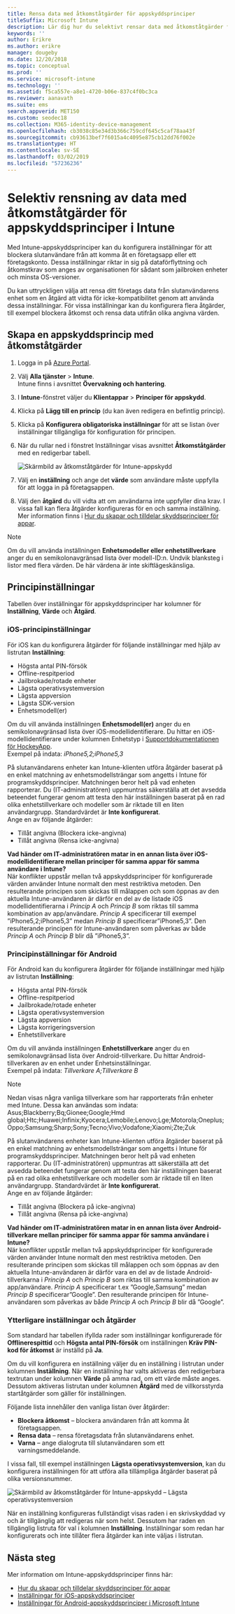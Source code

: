 ```yaml
---
title: Rensa data med åtkomståtgärder för appskyddsprinciper
titleSuffix: Microsoft Intune
description: Lär dig hur du selektivt rensar data med åtkomståtgärder för appskyddsprinciper i Microsoft Intune.
keywords: ''
author: Erikre
ms.author: erikre
manager: dougeby
ms.date: 12/20/2018
ms.topic: conceptual
ms.prod: ''
ms.service: microsoft-intune
ms.technology: ''
ms.assetid: f5ca557e-a8e1-4720-b06e-837c4f0bc3ca
ms.reviewer: aanavath
ms.suite: ems
search.appverid: MET150
ms.custom: seodec18
ms.collection: M365-identity-device-management
ms.openlocfilehash: cb3038c85e34d3b366c759cdf645c5caf78aa43f
ms.sourcegitcommit: cb93613bef7f6015a4c4095e875cb12dd76f002e
ms.translationtype: HT
ms.contentlocale: sv-SE
ms.lasthandoff: 03/02/2019
ms.locfileid: "57236236"
---
```

# <a name="selectively-wipe-data-using-app-protection-policy-access-actions-in-intune"></a>Selektiv rensning av data med åtkomståtgärder för appskyddsprinciper i Intune

Med Intune-appskyddsprinciper kan du konfigurera inställningar för att blockera slutanvändare från att komma åt en företagsapp eller ett företagskonto. Dessa inställningar riktar in sig på dataförflyttning och åtkomstkrav som anges av organisationen för sådant som jailbroken enheter och minsta OS-versioner.
 
Du kan uttryckligen välja att rensa ditt företags data från slutanvändarens enhet som en åtgärd att vidta för icke-kompatibilitet genom att använda dessa inställningar. För vissa inställningar kan du konfigurera flera åtgärder, till exempel blockera åtkomst och rensa data utifrån olika angivna värden.

## <a name="create-an-app-protection-policy-using-access-actions"></a>Skapa en appskyddsprincip med åtkomståtgärder

1. Logga in på [Azure Portal](https://portal.azure.com).
2. Välj **Alla tjänster** > **Intune**.  
    Intune finns i avsnittet **Övervakning och hantering**.
3. I **Intune**-fönstret väljer du **Klientappar** > **Principer för appskydd**.
4. Klicka på **Lägg till en princip** (du kan även redigera en befintlig princip). 
5. Klicka på **Konfigurera obligatoriska inställningar** för att se listan över inställningar tillgängliga för konfiguration för principen. 
6. När du rullar ned i fönstret Inställningar visas avsnittet **Åtkomståtgärder** med en redigerbar tabell.

    ![Skärmbild av åtkomståtgärder för Intune-appskydd](./media/apps-selective-wipe-access-actions01.png)

7. Välj en **inställning** och ange det **värde** som användare måste uppfylla för att logga in på företagsappen. 
8. Välj den **åtgärd** du vill vidta att om användarna inte uppfyller dina krav. I vissa fall kan flera åtgärder konfigureras för en och samma inställning. Mer information finns i [Hur du skapar och tilldelar skyddsprinciper för appar](app-protection-policies.md).

>[!NOTE]
> Om du vill använda inställningen **Enhetsmodeller eller enhetstillverkare** anger du en semikolonavgränsad lista över modell-ID:n. Undvik blanksteg i listor med flera värden. De här värdena är inte skiftlägeskänsliga. 

## <a name="policy-settings"></a>Principinställningar 

Tabellen över inställningar för appskyddsprinciper har kolumner för **Inställning**, **Värde** och **Åtgärd**.

### <a name="ios-policy-settings"></a>iOS-principinställningar
För iOS kan du konfigurera åtgärder för följande inställningar med hjälp av listrutan **Inställning**:
-  Högsta antal PIN-försök
-  Offline-respitperiod
-  Jailbrokade/rotade enheter
-  Lägsta operativsystemversion
-  Lägsta appversion
-  Lägsta SDK-version
-  Enhetsmodell(er)

Om du vill använda inställningen **Enhetsmodell(er)** anger du en semikolonavgränsad lista över iOS-modellidentifierare. Du hittar en iOS-modellidentifierare under kolumnen Enhetstyp i [Supportdokumentationen för HockeyApp](https://support.hockeyapp.net/kb/client-integration-ios-mac-os-x-tvos/ios-device-types).<br>
Exempel på indata: *iPhone5,2;iPhone5,3*

På slutanvändarens enheter kan Intune-klienten utföra åtgärder baserat på en enkel matchning av enhetsmodellsträngar som angetts i Intune för programskyddsprinciper. Matchningen beror helt på vad enheten rapporterar. Du (IT-administratören) uppmuntras säkerställa att det avsedda beteendet fungerar genom att testa den här inställningen baserat på en rad olika enhetstillverkare och modeller som är riktade till en liten användargrupp. Standardvärdet är **Inte konfigurerat**.<br>
Ange en av följande åtgärder: 
- Tillåt angivna (Blockera icke-angivna)
- Tillåt angivna (Rensa icke-angivna)

**Vad händer om IT-administratören matar in en annan lista över iOS-modellidentifierare mellan principer för samma appar för samma användare i Intune?**<br>
När konflikter uppstår mellan två appskyddsprinciper för konfigurerade värden använder Intune normalt den mest restriktiva metoden. Den resulterande principen som skickas till målappen och som öppnas av den aktuella Intune-användaren är därför en del av de listade iOS modellidentifierarna i *Princip A* och *Princip B* som riktas till samma kombination av app/användare. *Princip A* specificerar till exempel ”iPhone5,2;iPhone5,3” medan *Princip B* specificerar”iPhone5,3”. Den resulterande principen för Intune-användaren som påverkas av både *Princip A* och *Princip B* blir då ”iPhone5,3”. 

### <a name="android-policy-settings"></a>Principinställningar för Android

För Android kan du konfigurera åtgärder för följande inställningar med hjälp av listrutan **Inställning**:
-  Högsta antal PIN-försök
-  Offline-respitperiod
-  Jailbrokade/rotade enheter
-  Lägsta operativsystemversion
-  Lägsta appversion
-  Lägsta korrigeringsversion
-  Enhetstillverkare

Om du vill använda inställningen **Enhetstillverkare** anger du en semikolonavgränsad lista över Android-tillverkare. Du hittar Android-tillverkaren av en enhet under Enhetsinställningar.<br>
Exempel på indata: *Tillverkare A;Tillverkare B* 

>[!NOTE]
> Nedan visas några vanliga tillverkare som har rapporterats från enheter med Intune. Dessa kan användas som indata: Asus;Blackberry;Bq;Gionee;Google;Hmd global;Htc;Huawei;Infinix;Kyocera;Lemobile;Lenovo;Lge;Motorola;Oneplus;Oppo;Samsung;Sharp;Sony;Tecno;Vivo;Vodafone;Xiaomi;Zte;Zuk

På slutanvändarens enheter kan Intune-klienten utföra åtgärder baserat på en enkel matchning av enhetsmodellsträngar som angetts i Intune för programskyddsprinciper. Matchningen beror helt på vad enheten rapporterar. Du (IT-administratören) uppmuntras att säkerställa att det avsedda beteendet fungerar genom att testa den här inställningen baserat på en rad olika enhetstillverkare och modeller som är riktade till en liten användargrupp. Standardvärdet är **Inte konfigurerat**.<br>
Ange en av följande åtgärder: 
- Tillåt angivna (Blockera på icke-angivna)
- Tillåt angivna (Rensa på icke-angivna)

**Vad händer om IT-administratören matar in en annan lista över Android-tillverkare mellan principer för samma appar för samma användare i Intune?**<br>
När konflikter uppstår mellan två appskyddsprinciper för konfigurerade värden använder Intune normalt den mest restriktiva metoden. Den resulterande principen som skickas till målappen och som öppnas av den aktuella Intune-användaren är därför vara en del av de listade Android-tillverkarna i *Princip A* och *Princip B* som riktas till samma kombination av app/användare. *Princip A* specificerar t.ex ”Google,Samsung” medan *Princip B* specificerar”Google”. Den resulterande principen för Intune-användaren som påverkas av både *Princip A* och *Princip B* blir då ”Google”. 

### <a name="additional-settings-and-actions"></a>Ytterligare inställningar och åtgärder 

Som standard har tabellen ifyllda rader som inställningar konfigurerade för **Offlinerespittid** och **Högsta antal PIN-försök** om inställningen **Kräv PIN-kod för åtkomst** är inställd på **Ja**.
 
Om du vill konfigurera en inställning väljer du en inställning i listrutan under kolumnen **Inställning**. När en inställning har valts aktiveras den redigerbara textrutan under kolumnen **Värde** på amma rad, om ett värde måste anges. Dessutom aktiveras listrutan under kolumnen **Åtgärd** med de villkorsstyrda startåtgärder som gäller för inställningen. 

Följande lista innehåller den vanliga listan över åtgärder:
-  **Blockera åtkomst** – blockera användaren från att komma åt företagsappen.
-  **Rensa data** – rensa företagsdata från slutanvändarens enhet.
-  **Varna** – ange dialogruta till slutanvändaren som ett varningsmeddelande.

I vissa fall, till exempel inställningen **Lägsta operativsystemversion**, kan du konfigurera inställningen för att utföra alla tillämpliga åtgärder baserat på olika versionsnummer. 

![Skärmbild av åtkomståtgärder för Intune-appskydd – Lägsta operativsystemversion](./media/apps-selective-wipe-access-actions05.png)

När en inställning konfigureras fullständigt visas raden i en skrivskyddad vy och är tillgänglig att redigeras när som helst. Dessutom har raden en tillgänglig listruta för val i kolumnen **Inställning**. Inställningar som redan har konfigurerats och inte tillåter flera åtgärder kan inte väljas i listrutan.

## <a name="next-steps"></a>Nästa steg

Mer information om Intune-appskyddsprinciper finns här:
- [Hur du skapar och tilldelar skyddsprinciper för appar](app-protection-policies.md)
- [Inställningar för iOS-appskyddsprinciper](app-protection-policy-settings-ios.md)
- [Inställningar för Android-appskyddsprinciper i Microsoft Intune](app-protection-policy-settings-android.md) 
